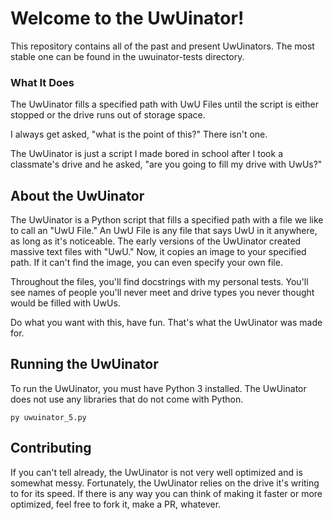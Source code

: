 # Welcome to the UwUinator!

This repository contains all of the past and present UwUinators. The most stable one can be found in the uwuinator-tests directory.

### What It Does

The UwUinator fills a specified path with UwU Files until the script is either stopped or the drive runs out of storage space. 

I always get asked, "what is the point of this?" There isn't one.

The UwUinator is just a script I made bored in school after I took a classmate's drive and he asked, "are you going to fill my drive with UwUs?"

## About the UwUinator

The UwUinator is a Python script that fills a specified path with a file we like to call an "UwU File." An UwU File is any file that says UwU in it anywhere, as long as it's noticeable. The early versions of the UwUinator created massive text files with "UwU." Now, it copies an image to your specified path. If it can't find the image, you can even specify your own file.

Throughout the files, you'll find docstrings with my personal tests. You'll see names of people you'll never meet and drive types you never thought would be filled with UwUs.

Do what you want with this, have fun. That's what the UwUinator was made for.


## Running the UwUinator

To run the UwUinator, you must have Python 3 installed. 
The UwUinator does not use any libraries that do not come with Python.

```
py uwuinator_5.py
```

## Contributing

If you can't tell already, the UwUinator is not very well optimized and is somewhat messy. Fortunately, the UwUinator relies on the drive it's writing to for its speed. If there is any way you can think of making it faster or more optimized, feel free to fork it, make a PR, whatever.  